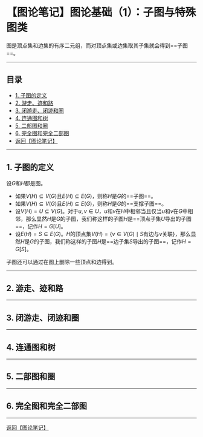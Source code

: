 # 【图论笔记】图论基础（1）：子图与特殊图类

图是顶点集和边集的有序二元组，而对顶点集或边集取其子集就会得到==子图==。

---

## 目录

+ <a href="#1">1. 子图的定义</a>
+ <a href="#2">2. 游走、迹和路</a>
+ <a href="#3">3. 闭游走、闭迹和圈</a>
+ <a href="#4">4. 连通图和树</a>
+ <a href="#5">5. 二部图和圈</a>
+ <a href="#6">6. 完全图和完全二部图</a>
+ <a href="/html/notes/graph-theory/graph-theory.html"> 返回【图论笔记】 </a>

---

## <a name="1"> 1. 子图的定义 </a>

设$G$和$H$都是图。
+ 如果$V(H)\subseteq V(G)$且$E(H)\subseteq E(G)$，则称$H$是$G$的==子图==。
+ 如果$V(H)\subseteq V(G)$且$E(H)\subseteq E(G)$，则称$H$是$G$的==支撑子图==。
+ 设$V(H)=U\subseteq V(G)$。对于$u,v\in U$，$u$和$v$在$H$中相邻当且仅当$u$和$v$在$G$中相邻，那么显然$H$是$G$的子图，我们称这样的子图$H$是==顶点子集$U$导出的子图==，记作$H=G[U]$。
+ 设$E(H)=S\subseteq E(G)$。$H$的顶点集$V(H)=\{v\in V(G)\mid S$有边与$v$关联$\}$，那么显然$H$是$G$的子图，我们称这样的子图$H$是==边子集$S$导出的子图==，记作$H=G[S]$。

子图还可以通过在图上删除一些顶点和边得到。

---

## <a name="2"> 2. 游走、迹和路 </a>

---

## <a name="3"> 3. 闭游走、闭迹和圈 </a>

---

## <a name="4"> 4. 连通图和树 </a>

---

## <a name="5"> 5. 二部图和圈 </a>

---

## <a name="6"> 6. 完全图和完全二部图 </a>

---

<a href="/html/notes/graph-theory/graph-theory.html"> 返回【图论笔记】 </a>

